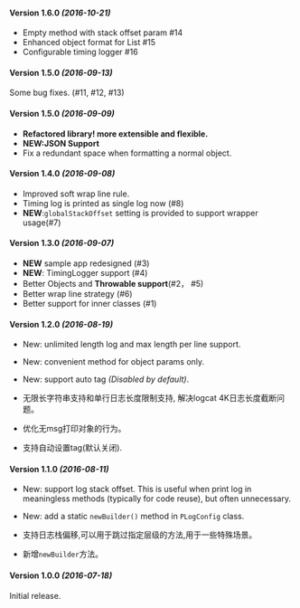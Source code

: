 #### Version 1.6.0 *(2016-10-21)*
* Empty method with stack offset param #14
* Enhanced object format for List #15
* Configurable timing logger #16

#### Version 1.5.0 *(2016-09-13)*
Some bug fixes. (#11, #12, #13)

#### Version 1.5.0 *(2016-09-09)*
* **Refactored library! more extensible and flexible.**
* **NEW:JSON Support**
* Fix a redundant space when formatting a normal object.

#### Version 1.4.0 *(2016-09-08)*
* Improved soft wrap line rule.
* Timing log is printed as single log now (#8)
* **NEW**:`globalStackOffset` setting is provided to support wrapper usage(#7)

#### Version 1.3.0 *(2016-09-07)*
* **NEW** sample app redesigned (#3)
* **NEW**: TimingLogger support (#4)
* Better Objects and **Throwable support**(#2， #5)
* Better wrap line strategy (#6)
* Better support for inner classes (#1)


#### Version 1.2.0 *(2016-08-19)*
* New: unlimited length log and max length per line support.
* New: convenient method for object params only.
* New: support auto tag *(Disabled by default)*.


* 无限长字符串支持和单行日志长度限制支持, 解决logcat 4K日志长度截断问题。
* 优化无msg打印对象的行为。
* 支持自动设置tag(默认关闭).

#### Version 1.1.0 *(2016-08-11)*
* New: support log stack offset. This is useful when print log in meaningless methods
(typically for code reuse), but often unnecessary.
* New: add a static `newBuilder()` method in `PLogConfig` class.


* 支持日志栈偏移,可以用于跳过指定层级的方法,用于一些特殊场景。
* 新增`newBuilder`方法。

#### Version 1.0.0 *(2016-07-18)*
Initial release.